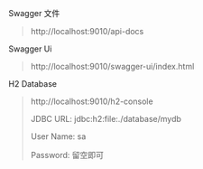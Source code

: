 Swagger 文件
> http://localhost:9010/api-docs

Swagger Ui
> http://localhost:9010/swagger-ui/index.html

H2 Database
> http://localhost:9010/h2-console
> 
> JDBC URL: jdbc:h2:file:./database/mydb
>
> User Name: sa
>
> Password: 留空即可
